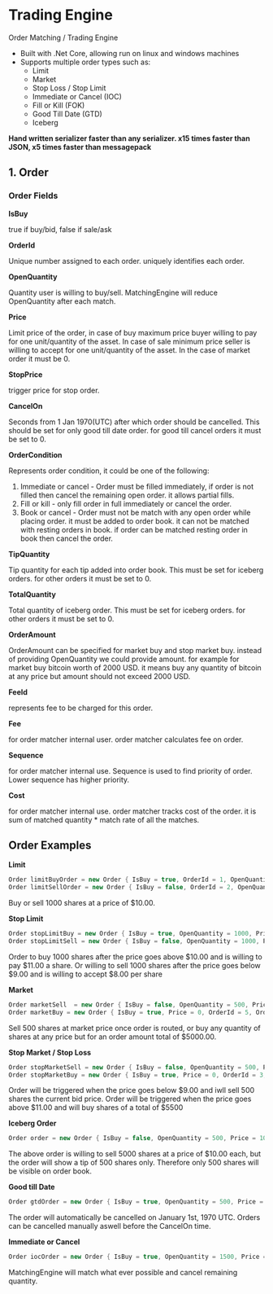 # Trading Engine

Order Matching / Trading Engine
- Built with .Net Core, allowing run on linux and windows machines
- Supports multiple order types such as:
  - Limit
  - Market
  - Stop Loss / Stop Limit
  - Immediate or Cancel (IOC)
  - Fill or Kill (FOK)
  - Good Till Date (GTD)
  - Iceberg
  
**Hand written serializer faster than any serializer. x15 times faster than JSON, x5 times faster than messagepack**

## 1. Order
### Order Fields
**IsBuy**

true if buy/bid, false if sale/ask

**OrderId**

Unique number assigned to each order. uniquely identifies each order.

**OpenQuantity**

Quantity user is willing to buy/sell. MatchingEngine will reduce OpenQuantity after each match.

**Price**

Limit price of the order, in case of buy maximum price buyer willing to pay for one unit/quantity of the asset. In case of sale minimum price seller is willing to accept for one unit/quantity of the asset. In the case of market order it must be 0.

**StopPrice**

trigger price for stop order.

**CancelOn**

Seconds from 1 Jan 1970(UTC) after which order should be cancelled. This should be set for only good till date order. for good till cancel orders it must be set to 0.

**OrderCondition**

Represents order condition, it could be one of the following:
1. Immediate or cancel - Order must be filled immediately, if order is not filled then cancel the remaining open order. it allows partial fills.
2. Fill or kill - only fill order in full immediately or cancel the order.
3. Book or cancel - Order must not be match with any open order while placing order. it must be added to order book. it can not be matched with resting orders in book. if order can be matched resting order in book then cancel the order.

**TipQuantity**

Tip quantity for each tip added into order book. This must be set for iceberg orders. for other orders it must be set to 0.

**TotalQuantity**

Total quantity of iceberg order. This must be set for iceberg orders. for other orders it must be set to 0.

**OrderAmount**

OrderAmount can be specified for market buy and stop market buy. instead of providing OpenQuantity we could provide amount. for example for market buy bitcoin worth of 2000 USD. it means buy any quantity of bitcoin at any price but amount should not exceed 2000 USD.

**FeeId**

represents fee to be charged for this order.

**Fee**

for order matcher internal user. order matcher calculates fee on order.

**Sequence**

for order matcher internal use. Sequence is used to find priority of order. Lower sequence has higher priority.

**Cost**

for order matcher internal use. order matcher tracks cost of the order. it is sum of matched quantity * match rate of all the matches.

## Order Examples

**Limit**
```C#
Order limitBuyOrder = new Order { IsBuy = true, OrderId = 1, OpenQuantity = 1000, Price = 10 };
Order limitSellOrder = new Order { IsBuy = false, OrderId = 2, OpenQuantity = 1000, Price = 10 };
```
Buy or sell 1000 shares at a price of $10.00.

**Stop Limit**
```C#
Order stopLimitBuy = new Order { IsBuy = true, OpenQuantity = 1000, Price = 11, OrderId = 1, StopPrice = 10 };
Order stopLimitSell = new Order { IsBuy = false, OpenQuantity = 1000, Price = 8, OrderId = 1, StopPrice = 9 };
```
Order to buy 1000 shares after the price goes above $10.00 and is willing to pay $11.00 a share. Or willing to sell 1000 shares after the price goes below $9.00 and is willing to accept $8.00 per share

**Market**
```C#
Order marketSell  = new Order { IsBuy = false, OpenQuantity = 500, Price = 0, OrderId = 2 };
Order marketBuy = new Order { IsBuy = true, Price = 0, OrderId = 5, OrderAmount = 5000 };
```
Sell 500 shares at market price once order is routed, or buy any quantity of shares at any price but for an order amount total of $5000.00.

**Stop Market / Stop Loss**
```C#
Order stopMarketSell = new Order { IsBuy = false, OpenQuantity = 500, Price = 0, OrderId = 3, StopPrice = 9 };
Order stopMarketBuy = new Order { IsBuy = true, Price = 0, OrderId = 3, StopPrice = 11, OrderAmount = 5500 };
```
Order will be triggered when the price goes below $9.00 and iwll sell 500 shares the current bid price. Order will be triggered when the price goes above $11.00 and will buy shares of a total of $5500

**Iceberg Order**
```C#
Order order = new Order { IsBuy = false, OpenQuantity = 500, Price = 10, OrderId = 1, TipQuantity = 500, TotalQuantity = 5000 };
```
The above order is willing to sell 5000 shares at a price of $10.00 each, but the order will show a tip of 500 shares only. Therefore only 500 shares will be visible on order book.

**Good till Date**
```C#
Order gtdOrder = new Order { IsBuy = true, OpenQuantity = 500, Price = 10, OrderId = 1, CancelOn = 1 };
```
The order will automatically be cancelled on January 1st, 1970 UTC. Orders can be cancelled manually aswell before the CancelOn time.

**Immediate or Cancel**
```C#
Order iocOrder = new Order { IsBuy = true, OpenQuantity = 1500, Price = 10, OrderId = 2, OrderCondition = OrderCondition.ImmediateOrCancel };
```
MatchingEngine will match what ever possible and cancel remaining quantity.
